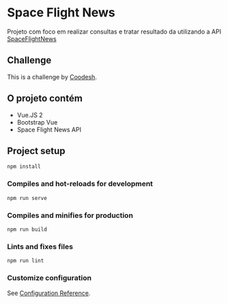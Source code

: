 # Space Flight News

Projeto com foco em realizar consultas e tratar resultado da utilizando a API [SpaceFlightNews](https://spaceflightnewsapi.net/)

## Challenge

This is a challenge by [Coodesh](https://coodesh.com/).

## O projeto contém

- Vue.JS 2
- Bootstrap Vue
- Space Flight News API

## Project setup

```
npm install
```

### Compiles and hot-reloads for development

```
npm run serve
```

### Compiles and minifies for production

```
npm run build
```

### Lints and fixes files

```
npm run lint
```

### Customize configuration

See [Configuration Reference](https://cli.vuejs.org/config/).
